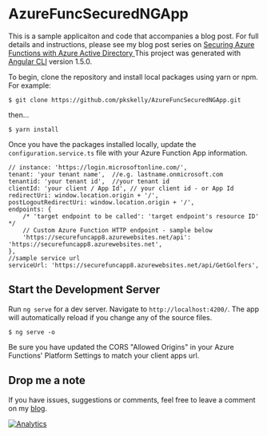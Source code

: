 # AzureFuncSecuredNGApp

This is a sample applicaiton and code that accompanies a blog post.  For full details and instructions, please see my blog post series on [Securing Azure Functions with Azure Active Directory ](https://peteskelly.com/secure-functions-aad-1/)This project was generated with [Angular CLI](https://github.com/angular/angular-cli) version 1.5.0.  

To begin, clone the repository and install local packages using yarn or npm. For example:

```
$ git clone https://github.com/pkskelly/AzureFuncSecuredNGApp.git
```
then...
```
$ yarn install
``` 

Once you have the packages installed locally, update the ```configuration.service.ts``` file with your Azure Function App information.

```
// instance: 'https://login.microsoftonline.com/',
tenant: 'your tenant name',  //e.g. lastname.onmicrosoft.com
tenantid: 'your tenant id',  //your tenant id
clientId: 'your client / App Id', // your client id - or App Id
redirectUri: window.location.origin + '/',
postLogoutRedirectUri: window.location.origin + '/',
endpoints: {
    /* 'target endpoint to be called': 'target endpoint's resource ID'  */
    // Custom Azure Function HTTP endpoint - sample below
    'https://securefuncapp8.azurewebsites.net/api': 'https://securefuncapp8.azurewebsites.net',
},
//sample service url
serviceUrl: 'https://securefuncapp8.azurewebsites.net/api/GetGolfers',
``` 

## Start the Development Server

Run `ng serve` for a dev server. Navigate to `http://localhost:4200/`. The app will automatically reload if you change any of the source files.

```
$ ng serve -o
```

Be sure you have updated the CORS "Allowed Origins" in your Azure Functions' Platform Settings to match your client apps url. 

## Drop me a note
If you have issues, suggestions or comments, feel free to leave a comment on my [blog](https://peteskelly.com).



[![Analytics](https://ga-beacon.appspot.com/UA-72318043-2/azfunc-ng-client/readme)](https://github.com/igrigorik/ga-beacon)
